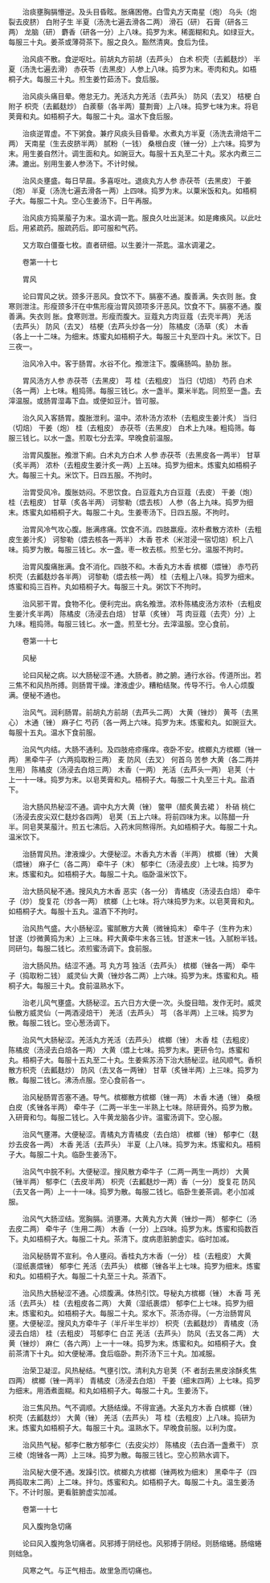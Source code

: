 <!-- { "loadSidebar": true } -->
　　治痰壅胸膈懵逆。及头目昏眩。胀痛困倦。白雪丸方天南星（炮） 乌头（炮裂去皮脐） 白附子生 半夏（汤洗七遍去滑各二两） 滑石（研） 石膏（研各三两） 龙脑（研） 麝香（研各一分）上八味。捣罗为末。稀面糊和丸。如绿豆大。每服三十丸。姜茶或薄荷茶下。服之良久。豁然清爽。食后为佳。

　　治风痰不散。食逆呕吐。前胡丸方前胡（去芦头） 白术 枳壳（去瓤麸炒） 半夏（汤洗七遍去滑） 赤茯苓（去黑皮）人参上八味。捣罗为末。枣肉和丸。如梧桐子大。每服三十丸。煎生姜竹茹汤下。食后服。

　　治风痰头痛目晕。倦怠无力。羌活丸方羌活（去芦头） 防风（去叉） 桔梗 白附子 枳壳（去瓤麸炒） 白蒺藜（各半两）蔓荆膏）上八味。捣罗七味为末。将皂荚膏和丸。如梧桐子大。每服二十丸。温水下食后服。

　　治痰逆胃虚。不下粥食。兼疗风痰头目昏晕。水煮丸方半夏（汤洗去滑焙干二两） 天南星（生去皮脐半两） 腻粉（一钱） 桑根白皮（锉一分）上六味。捣罗为末。用生姜自然汁。调生面和丸。如豌豆大。每服十五丸至二十丸。浆水内煮三二沸。漉出。别用生姜人参汤下。不计时候。

　　治风炎壅盛。每日早晨。多喜呕吐。退痰丸方人参 赤茯苓（去黑皮） 干姜（炮） 半夏（汤洗七遍去滑各一两）上四味。捣罗为末。以粟米饭和丸。如梧桐子大。每服二十丸。空心生姜汤下。日午再服。

　　治风痰方捣莱菔子为末。温水调一匙。服良久吐出涎沫。如是瘫痪风。以此吐后。用紧疏药。服疏药后。即可服和气药。

　　又方取白僵蚕七枚。直者研细。以生姜汁一茶匙。温水调灌之。

　　卷第一十七

　　胃风

　　论曰胃风之状。颈多汗恶风。食饮不下。膈塞不通。腹善满。失衣则 胀。食寒则泄注。形瘦颈多汗在中焦形瘦治胃风颈项多汗恶风。饮食不下。膈塞不通。腹善满。失衣则 胀。食寒则泄。形瘦而腹大。豆蔻丸方肉豆蔻（去壳半两） 羌活（去芦头） 防风（去叉） 桔梗（去芦头炒各一分） 陈橘皮（汤草（炙） 木香（各上一十二味。为细末。炼蜜丸如梧桐子大。每服三十丸至四十丸。米饮下。日三夜一。

　　治风冷入中。客于肠胃。水谷不化。飧泄注下。腹痛肠鸣。胁肋 胀。

　　胃风汤方人参 赤茯苓（去黑皮） 芎 桂（去粗皮） 当归（切焙） 芍药 白术（各一两）上七味。粗捣筛。每服三钱匕。水一盏半。粟米半匙。同煎至一盏。去滓温服。或肠胃湿毒下血。或便如豆汁。皆可服。

　　治久风入客肠胃。腹胀泄利。温中。浓朴汤方浓朴（去粗皮生姜汁炙） 当归（切焙） 干姜（炮） 桂（去粗皮） 赤茯苓（去黑皮） 白术上九味。粗捣筛。每服三钱匕。以水一盏。煎取七分去滓。早晚食前温服。

　　治胃风腹胀。飧泄下痢。白术丸方白术 人参 赤茯苓（去黑皮各一两半） 甘草（炙半两） 浓朴（去粗皮生姜汁炙一两）上五味。捣罗为细末。炼蜜丸如梧桐子大。每服三十丸。米饮下。日四五服。不拘时。

　　治胃受风冷。腹胀妨闷。不思饮食。白豆蔻丸方白豆蔻（去皮） 干姜（炮） 桂（去粗皮） 甘草（炙各半两） 诃黎勒（煨去核） 人参（各上九味。捣罗为细末。炼蜜丸如梧桐子大。每服二十丸。生姜枣汤下。日四五服。不拘时。

　　治胃风冷气攻心腹。胀满疼痛。饮食不消。四肢羸瘦。浓朴煮散方浓朴（去粗皮生姜汁炙） 诃黎勒（煨去核各一两半） 木香 苍术（米泔浸一宿切焙）枳上八味。捣罗为散。每服三钱匕。水一盏。枣一枚去核。煎至七分。温服不拘时。

　　治胃风腹痛胀满。食不消化。四肢不和。木香丸方木香 槟榔（煨锉） 赤芍药 枳壳（去瓤麸炒各半两） 诃黎勒（煨去核一两） 桂（去粗上八味。捣罗为细末。炼蜜和捣三百杵。丸如梧桐子大。每服三十丸。粥饮下不拘时。

　　治风邪干胃。食物不化。便利完出。病名飧泄。浓朴陈橘皮汤方浓朴（去粗皮生姜汁炙半两） 陈橘皮（汤浸去白焙） 甘草（炙锉） 芎 肉豆蔻（去壳）分）上九味。粗捣筛。每服三钱匕。水一盏。煎至七分。去滓温服。空心食前。

　　卷第一十七

　　风秘

　　论曰风秘之病。以大肠秘涩不通。大肠者。肺之腑。通行水谷。传道所出。若三焦不和风热所搏。则肠胃干燥。津液虚少。糟粕结聚。传导不行。令人心烦腹满。便秘不通也。

　　治风气。润利肠胃。前胡丸方前胡（去芦头二两） 大黄（锉炒） 黄芩（去黑心） 木通（锉） 麻子仁 芍药（各一两上六味。捣罗为末。炼蜜和丸。如豌豆大。每服十五丸。温水下食前服。

　　治风气内结。大肠不通利。及四肢疮疹瘙痒。夜卧不安。槟榔丸方槟榔（锉一两） 黑牵牛子（六两捣取粉三两） 麦 防风（去叉） 何首乌 苦参 大黄（各二两并生用） 陈橘皮（汤浸去白焙三两） 木香（一两） 羌活（去芦头一两） 皂荚（十上一十一味。捣罗为末。以皂荚膏和丸。梧桐子大。每服二十丸至三十丸。盐酒下。

　　治大肠风热秘涩不通。调中丸方大黄（锉） 鳖甲（醋炙黄去裙 ） 朴硝 桃仁（汤浸去皮尖双仁麸炒各四两） 皂荚（五上六味。将前四味为末。以陈醋一升半。同皂荚莱菔汁。煎五七沸后。入药末同熬得所。丸如梧桐子大。每服二十丸。温米饮下。

　　治肠胃风热。津液燥少。大便秘涩。木香丸方木香（半两） 槟榔（锉） 大黄（煨锉） 麻子仁（各二两） 牵牛子（末） 郁李仁（汤浸去皮）上七味。捣罗为末。炼蜜和丸。如梧桐子大。每服二十丸。临卧温米饮下。

　　治大肠风秘不通。搜风丸方木香 恶实（各一分） 青橘皮（汤浸去白焙） 牵牛子（炒） 旋复花（炒各一两） 槟榔（上七味。将六味捣罗为末。以皂荚膏和丸。如梧桐子大。每服十五丸。温酒下不拘时。

　　治风热气盛。大小肠秘涩。蜜腻散方大黄（微锉捣末） 牵牛子（生杵为末） 甘遂（炒微黄捣为末）上三味。秤大黄牵牛末各三钱。甘遂末一钱。入腻粉半钱。同研匀。每服二钱匕。浓煎蜜汤调下。食前服。

　　治大肠风热。结涩不通。芎 丸方芎 独活（去芦头） 槟榔（锉各一两） 牵牛子（捣取粉二钱） 威灵仙 大黄（锉炒各二两）上六味。捣罗为末。炼蜜和丸。梧桐子大。每服三十丸。食前温熟水下。

　　治老儿风气壅盛。大肠秘涩。五六日方大便一次。头旋目暗。发作无时。威灵仙散方威灵仙（一两酒浸焙干） 羌活（去芦头） 芎 （各半两）上三味。捣罗为散。每服二钱匕。空心葱汤调下。

　　治风气大肠秘涩。羌活丸方羌活（去芦头） 槟榔（锉） 木香 桂（去粗皮） 陈橘皮（汤浸去白焙各一两） 大黄（煨上七味。捣罗为末。更研令匀。炼蜜和丸。梧桐子大。每服十五丸至二十丸。生姜紫苏汤下治大肠秘涩。祛风顺气。香枳散方枳壳（去瓤麸炒） 防风（去叉各一两锉） 甘草（炙锉半两）上三味。捣罗为散。每服二钱匕。沸汤点服。空心食前各一。

　　治风秘肠胃否塞不通。导气。槟榔散方槟榔（锉一两） 木香 木通（锉） 桑根白皮（炙锉各半两） 牵牛子（二两一半生一半熟上七味。除研膏外。捣罗为散。入研膏和匀。每服二钱匕。入牛黄龙脑各少许。温蜜汤调下。空心服。

　　治风气壅滞。大便秘涩。青橘丸方青橘皮（去白焙） 槟榔（锉） 郁李仁（麸炒去皮各一两） 木香 羌活（去芦头） 半夏（上八味。捣罗为末。炼蜜和丸。梧桐子大。每服二十丸。临卧生姜汤下。

　　治风气中脘不利。大便秘涩。搜风散方牵牛子（二两一两生一两炒） 大黄（锉半两） 郁李仁（去皮半两） 枳壳（去瓤麸炒一两）香（一分） 旋复花 防风（去叉各一两）上一十一味。捣罗为散。每服二钱匕。临卧生姜茶调。老小加减服。

　　治风气大肠涩结。宽胸膈。消壅滞。大黄丸方大黄（锉炒一两） 郁李仁（汤去皮二两） 牵牛子（生用二两） 木香（一分）上四味。捣罗为末。炼蜜和捣数百下。丸如梧桐子大。每服二十丸。茶清下。度病患脏腑虚实。临时加减。

　　治风秘肠胃不宣利。令人壅闷。香桂丸方木香（一分） 桂（去粗皮） 大黄（湿纸裹煨锉） 郁李仁 羌活（去芦头） 槟榔（锉各半上七味。捣罗为细末。炼蜜和丸。如梧桐子大。每服二十丸至三十丸。茶酒下。

　　治风热大肠秘涩不通。心烦腹满。体热引饮。导秘丸方槟榔（锉） 木香 芎 羌活（去芦头） 桂（去粗皮各二两） 大黄（湿纸裹煨） 郁李仁上七味。捣罗为细末。炼蜜和丸。如梧桐子大。每服二十丸。浆水下。茶汤亦得。（一方治肠胃风壅。大便秘涩。搜风丸方牵牛子（半斤半生半炒） 枳壳（去瓤麸炒） 青橘皮（汤浸去白焙） 桂（去粗皮） 芎郁李仁 白芷 羌活（去芦头） 防风（去叉各二两） 大黄（锉炒） 麻仁（各六两）上一十一味。捣罗为末。炼蜜和丸。如梧桐子大。食前茶清下十丸。如大便秘滞。食后临卧。荆芥汤下三十丸。加减服。

　　治荣卫凝涩。风热秘结。气壅引饮。清利丸方皂荚（不 者刮去黑皮涂酥炙焦四两） 槟榔（锉一两半） 青橘皮（汤浸去白焙） 干姜（细末四两）上七味。捣罗为细末。用酒煮面糊。和丸如梧桐子大。每服二十丸。生姜汤下。

　　治三焦风热。气不调顺。大肠结燥。不得宣通。大圣丸方木香 白槟榔（锉） 枳壳（去瓤麸炒） 大黄（锉） 羌活（去芦头） 芎 桂（去粗皮）上八味。捣研为末。炼蜜丸如梧桐子大。每服三十丸。温熟水下。早晚食前服。以利为度。

　　治风热气秘。郁李仁散方郁李仁（去皮尖炒） 陈橘皮（去白酒一盏煮干） 京三棱（炮锉各一两）上三味。捣罗为散。每服三钱匕。空心煎熟水调下。

　　治风秘大便不通。发躁引饮。槟榔丸方槟榔（锉两枚为细末） 黑牵牛子（四两捣取末二两）上二味。拌匀。炼蜜和丸。如梧桐子大。每服二十丸。温生姜汤下。不计时服。更看脏腑虚实加减。

　　卷第一十七

　　风入腹拘急切痛

　　论曰风入腹拘急切痛者。风邪搏于阴经也。风邪搏于阴经。则肠缩蜷。肠缩蜷则绌急。

　　风寒之气。与正气相击。故里急而切痛也。

